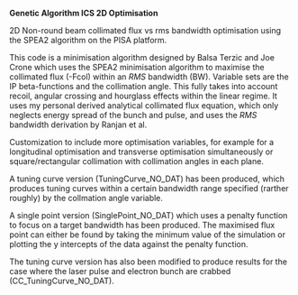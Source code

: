 __Genetic Algorithm ICS 2D Optimisation__

2D Non-round beam collimated flux vs rms bandwidth optimisation using the SPEA2 algorithm on the PISA platform. 

This code is a minimisation algorithm designed by Balsa Terzic and Joe Crone which uses the SPEA2 minimisation algorithm to maximise the collimated flux (-Fcol) within an *RMS* bandwidth (BW). Variable sets are the IP beta-functions and the collimation angle. This fully takes into account recoil, angular crossing and hourglass effects within the linear regime. It uses my personal derived analytical collimated flux equation, which only neglects energy spread of the bunch and pulse, and uses the *RMS* bandwidth derivation by Ranjan et al. 

Customization to include more optimisation variables, for example for a longitudinal optimisation and transverse optimisation simultaneously or square/rectangular collimation with collimation angles in each plane.

A tuning curve version (TuningCurve_NO_DAT) has been produced, which produces tuning curves within a certain bandwidth range specified (rarther roughly) by the collmation angle variable.

A single point version (SinglePoint_NO_DAT) which uses a penalty function to focus on a target bandwidth has been produced. The maximised flux point can either be found by taking the minimum value of the simulation or plotting the y intercepts of the data against the penalty function.

The tuning curve version has also been modified to produce results for the case where the laser pulse and electron bunch are crabbed (CC_TuningCurve_NO_DAT).  


